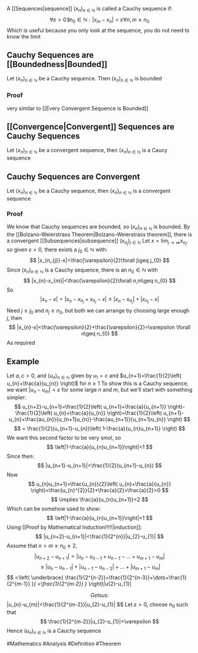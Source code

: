 A [[Sequences|sequence]] $(x_{n})_{n\in\mathbb{N}}$ is called a Cauchy sequence if:
$$
\forall\varepsilon>0\exists n_{0}\in \mathbb{N}:|x_{m}-x_{n}|<\varepsilon \forall n,m\geq n_{0}
$$
Which is useful because you only look at the sequence, you do not need to know the limit
## Cauchy Sequences are [[Boundedness|Bounded]]
Let $(x_{n})_{n\in\mathbb{N}}$ be a Cauchy sequence. Then $(x_{n})_{n\in\mathbb{N}}$ is bounded
### Proof
very similar to [[Every Convergent Sequence is Bounded]]
## [[Convergence|Convergent]] Sequences are Cauchy Sequences
Let $(x_{n})_{n\in\mathbb{N}}$ be a convergent sequence, then $(x_{n})_{n\in\mathbb{N}}$ is a Caucy sequence
## Cauchy Sequences are Convergent
Let $(x_{n})_{n\in\mathbb{N}}$ be a Cauchy sequence, then $(x_{n})_{n\in\mathbb{N}}$ is a convergent sequence
### Proof
We know that Cauchy sequences are bounded, so $(x_{n})_{n\in\mathbb{N}}$ is bounded. By the [[Bolzano-Weierstrass Theorem|Bolzano-Weierstrass theorem]], there is a convergent [[Subsequences|subsequence]] $(x_{n_{j}})_{j\in\mathbb{N}}$
Let $x=\lim_{ j \to \infty } x_{n_{j}}$, so given $\varepsilon>0$, there exists  a $j_{0}\in\mathbb{N}$ with:
$$
|x_{n_{j}}-x|<\frac{\varepsilon}{2}\forall j\geq j_{0}
$$
Since $(x_{n})_{n\in\mathbb{N}}$ is a Cauchy sequence, there is an $n_{0}\in\mathbb{N}$ with
$$
|x_{n}-x_{m}|<\frac{\varepsilon}{2}\forall n,m\geq n_{0}
$$
So
$$
|x_{n}-x|=|x_{n}-x_{n_{j}}+x_{n_{j}}-x|\leq|x_{n}-x_{n_{j}}|+|x_{n_{j}}-x|
$$
Need $j\geq j_{0}$ and $n_{j}\geq n_{0}$, but both we can arrange by choosing large enough $j$, then
$$
|x_{n}-x|<\frac{\varepsilon}{2}+\frac{\varepsilon}{2}=\varepsilon \forall n\geq n_{0}
$$
As required
## Example
Let $a,c>0$, and $(u_{n})_{n\in\mathbb{N}}$ given by $u_{1}=c$ and $u_{n+1}=\frac{1}{2}\left( u_{n}+\frac{a}{u_{n}} \right)$ for $n\geq 1$
To show this is a Cauchy sequence, we want $|u_{n}-u_{m}|<\varepsilon$ for some large $n$ and $m$, but we'll start with something simpler:
$$
u_{n+2}-u_{n+1}=\frac{1}{2}\left( u_{n+1}+\frac{a}{u_{n+1}} \right)-\frac{1}{2}\left( u_{n}+\frac{a}{u_{n}} \right)=\frac{1}{2}\left( u_{n+1}-u_{n}+\frac{au_{n}}{u_{n+1}u_{n}}-\frac{au_{n+1}}{u_{n+1}u_{n}} \right)
$$
$$
= \frac{1}{2}(u_{n+1}-u_{n})\left( 1-\frac{a}{u_{n}u_{n+1}} \right)
$$
We want this second factor to be very smol, so
$$
\left|1-\frac{a}{u_{n}u_{n+1}}\right|<1
$$
Since then:
$$
|u_{n+1}-u_{n+1}|<\frac{1}{2}(u_{n+1}-u_{n})
$$
Now
$$
u_{n}u_{n+1}=\frac{u_{n}}{2}\left( u_{n}+\frac{a}{u_{n}} \right)=\frac{u_{n}^{2}}{2}+\frac{a}{2}>\frac{a}{2}>0
$$
$$
\implies \frac{a}{u_{n}u_{n+1}}<2
$$
Which can be somehow used to show:
$$
\left|1-\frac{a}{u_{n}u_{n+1}}\right|<1
$$
Using [[Proof by Mathematical Induction!!!!!|induction]]:
$$
|u_{n+2}-u_{n+1}|<\frac{1}{2^{n}}|u_{2}-u_{1}|
$$
Assume that $n>m\geq n_{0}\geq 2$,
$$
|u_{n+2}-u_{n+1}|=|u_{n}-u_{n-1}+u_{n-1}-\dots+u_{m+1}-u_{m}|
$$
$$
\leq |u_{n}-u_{n-1}|+|u_{n-1}-u_{n-2}|+\dots+|u_{m+1}-u_{m}|
$$
$$
 <\left( \underbrace{ \frac{1}{2^{n-2}}+\frac{1}{2^{n-3}}+\dots+\frac{1}{2^{m-1}} }_{ <\frac{1}{2^{m-2}} } \right)|u_{2}-u_{1}|

$$
Gets us:
$$
|u_{n}-u_{m}|<\frac{1}{2^{m-2}}|u_{2}-u_{1}|
$$
Let $\varepsilon>0$, choose $n_{0}$ such that
$$
\frac{1}{2^{m-2}}|u_{2}-u_{1}|<\varepsilon
$$
Hence $(u_{n})_{n\in\mathbb{N}}$ is a Cauchy sequence


#Mathematics #Analysis #Definition #Theorem   